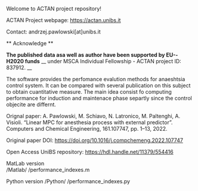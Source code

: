 Welcome to ACTAN project repository! 

ACTAN Project webpage: https://actan.unibs.it

Contact: andrzej.pawlowski[at]unibs.it

**  Acknowledge **

__The published data asa well as author have been supported by EU--H2020 funds__
__ under MSCA Individual Fellowship - ACTAN project ID: 837912. __

The software provides the perfomance evalution methods for anaeshtsia 
control system. It can be compared with several publication on this subject
to obtain cuantitative measure. The main idea consist fo computing 
performance for induction and maintenace phase separtly since the control 
objecite are differnt. 

Orignal paper: A. Pawlowski, M. Schiavo, N. Latronico, M. Paltenghi, 
A. Visioli. “Linear MPC for anesthesia process with external predictor”.
Computers and Chemical Engineering, 161.107747, pp. 1–13, 2022.

Original paper DOI: https://doi.org/10.1016/j.compchemeng.2022.107747

Open Access UniBS repository: https://hdl.handle.net/11379/554416


MatLab version  
/Matlab/
       /performance_indexes.m

Python version
/Python/
       /performance_indexes.py

